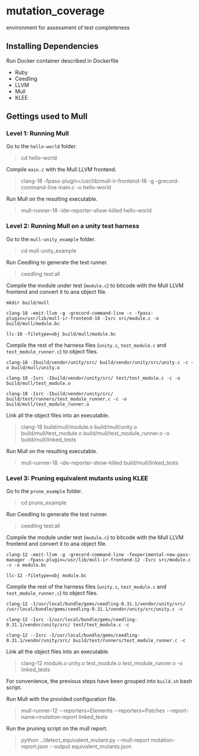 # mutation_coverage
environment for assessment of test completeness

## Installing Dependencies
Run Docker container described in Dockerfile
* Ruby
* Ceedling
* LLVM
* Mull
* KLEE

## Gettings used to Mull
### Level 1: Running Mull
Go to the `hello-world` folder.
> cd hello-world

Compile `main.c` with the Mull LLVM frontend.
> clang-18 -fpass-plugin=/usr/lib/mull-ir-frontend-18 -g -grecord-command-line main.c -o hello-world

Run Mull on the resulting executable.
> mull-runner-18 -ide-reporter-show-killed hello-world

### Level 2: Running Mull on a unity test harness
Go to the `mull-unity_example` folder.
> cd mull-unity_example

Run Ceedling to generate the test runner.
> ceedling test:all

Compile the module under test (`module.c`) to bitcode with the Mull LLVM frontend and convert it to ana object file.
```
mkdir build/mull

clang-18 -emit-llvm -g -grecord-command-line -c -fpass-plugin=/usr/lib/mull-ir-frontend-18 -Isrc src/module.c -o build/mull/module.bc

llc-18 -filetype=obj build/mull/module.bc
```

Compile the rest of the harness files (`unity.c`, `test_module.c` and `test_module_runner.c`) to object files.
```
clang-18 -Ibuild/vendor/unity/src/ build/vendor/unity/src/unity.c -c -o build/mull/unity.o

clang-18 -Isrc -Ibuild/vendor/unity/src/ test/test_module.c -c -o build/mull/test_module.o

clang-18 -Isrc -Ibuild/vendor/unity/src/ build/test/runners/test_module_runner.c -c -o build/mull/test_module_runner.o
```

Link all the object files into an executable.
> clang-18 build/mull/module.o build/mull/unity.o build/mull/test_module.o build/mull/test_module_runner.o -o build/mull/linked_tests

Run Mull on the resulting executable.
> mull-runner-18 -ide-reporter-show-killed build/mull/linked_tests

### Level 3: Pruning equivalent mutants using KLEE
Go to the `prune_example` folder.
> cd prune_example

Run Ceedling to generate the test runner.
> ceedling test:all

Compile the module under test (`module.c`) to bitcode with the Mull LLVM frontend and convert it to ana object file.
```
clang-12 -emit-llvm -g -grecord-command-line -fexperimental-new-pass-manager -fpass-plugin=/usr/lib/mull-ir-frontend-12 -Isrc src/module.c -c -o module.bc

llc-12 -filetype=obj module.bc
```

Compile the rest of the harness files (`unity.c`, `test_module.c` and `test_module_runner.c`) to object files.
```
clang-12 -I/usr/local/bundle/gems/ceedling-0.31.1/vendor/unity/src/ /usr/local/bundle/gems/ceedling-0.31.1/vendor/unity/src/unity.c -c

clang-12 -Isrc -I/usr/local/bundle/gems/ceedling-0.31.1/vendor/unity/src/ test/test_module.c -c

clang-12 --Isrc -I/usr/local/bundle/gems/ceedling-0.31.1/vendor/unity/src/ build/test/runners/test_module_runner.c -c
```

Link all the object files into an executable.
> clang-12 module.o unity.o test_module.o test_module_runner.o -o linked_tests

For convenience, the previous steps have been grouped into `build.sh` bash script.

Run Mull with the provided configuration file.
> mull-runner-12 --reporters=Elements --reporters=Patches --report-name=mutation-report linked_tests

Run the pruning script on the mull report.
> python ../detect_equivalent_mutant.py --mull-report mutation-report.json --output equivalent_mutants.json
